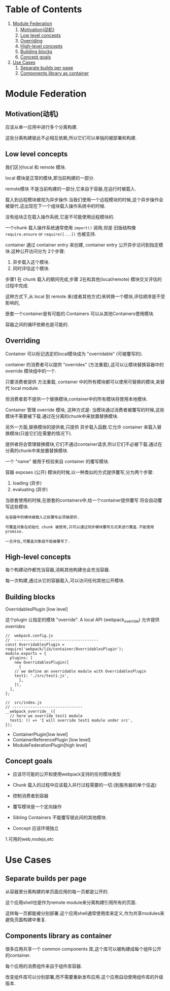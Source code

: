 
# Table of Contents

1.  [Module Federation](#orgb60be07)
    1.  [Motivation(动机)](#org456747b)
    2.  [Low level concepts](#org2e7c886)
    3.  [Overriding](#org839e00c)
    4.  [High-level concepts](#org601d22f)
    5.  [Building blocks](#org2728bb5)
    6.  [Concept goals](#org83ad873)
2.  [Use Cases](#org80b1386)
    1.  [Separate builds per page](#orga5c3c11)
    2.  [Components library as container](#org814e1e9)


<a id="orgb60be07"></a>

# Module Federation


<a id="org456747b"></a>

## Motivation(动机)

应该从单一应用中进行多个分离构建.

这些分离构建彼此不必相互依赖,所以它们可以单独的被部署和构建.


<a id="org2e7c886"></a>

## Low level concepts

我们区分local 和 remote 模块.

local 模块是正常的模块,即当前构建的一部分.

remote模块 不是当前构建的一部分,它来自于容器,在运行时被载入.

载入到远程模块被视为异步操作.当我们使用一个远程模块的时候,这个异步操作会被替代.这出现在下一个组块载入操作系统中的时候.

没有组块正在载入操作系统,它是不可能使用远程模块的.

一个chunk 载入操作系统通常使用 `import()` 调用,但是 旧版结构像 `require.ensure` or `require([...])` 也被支持.

container 通过 container entry 来创建, container entry 公开异步访问到指定模块.这种公开访问分为 2个步骤:

1.  异步载入这个模块.
2.  同时评估这个模块.

步骤1 在 chunk 载入的期间完成,步骤 2在和其他(local/remote) 模块交叉评估的过程中完成.

这种方式下,从 local 到 remote 来(或者其他方式)来转换一个模块,评估顺序是不受影响的,

嵌套一个container是有可能的.Containers 可以从其他Containers使用模块.

容器之间的循环依赖也是可能的.


<a id="org839e00c"></a>

## Overriding

Container 可以标记选定的local模块成为 "overridable" (可被覆写的).

container 的消费者可以提供 "overrides" (方法重载),这可以让模块替换容器中的 override 模块组中的一个.

只要消费者提供 方法重载, container 中的所有模块都可以使用可替换的模块,来替代 local module.

但消费者若不提供一个替换模块,container中的所有模块将使用本地模块.

Container 管理 override 模块, 这种方式是: 当模块通过消费者被覆写的时候,这些模块不需要被下载.通过在分离的chunk中来放置替换模块.

另外一方面,替换模块的提供者,只提供 异步载入函数.它允许  container 来载入替换模块(只是它们在需要的情况下).

提供者将会管理替换模块,它们不通过container请求,所以它们不必被下载.通过在分离的chunk中来放置替换模块.

一个 "name" 被用于校验来自 container 的覆写模块.

容器 exposes (公开) 模块的时候,以一种类似的方式提供覆写,分为两个步骤:

1.  loading (异步)
2.  evaluating (异步)

当嵌套使用的时候,在嵌套的containers中,给一个container提供覆写 将会自动覆写这些模块.

    在容器中的模块被载入之前覆写必须被提供.
    
    可覆盖对象在初始化 chunk 被使用,只可以通过同步模块覆写方式来进行覆盖.不能使用promise.
    
    一旦评估,可覆盖对象就不能被覆写了.


<a id="org601d22f"></a>

## High-level concepts

每个构建动作都充当容器,消耗其他构建也会充当容器.

每一次构建,通过从它的容器载入,可以访问任何其他公开模块.


<a id="org2728bb5"></a>

## Building blocks

OverridablesPlugin [low level]

这个plugin 让指定的模块 "override". A local API (<span class="underline"><span class="underline">webpack<sub>override</sub></span></span>) 允许提供 *overrides*

    //  webpack.config.js
    //  -------------------------------------
    const OverridablesPlugin = require('webpack/lib/container/OverridablesPlugin');
    module.exports = {
      plugins: [
        new OverridablesPlugin([
          {
    	// we define an overridable module with OverridablesPlugin
    	test1: './src/test1.js',
          },
        ]),
      ],
    };

    //  src/index.js
    // -------------------------------
    __webpack_override__({
      // here we override test1 module
      test1: () => 'I will override test1 module under src',
    });

-   ContainerPlugin[low level]
-   ContainerReferencePlugin [low level]
-   ModuleFederationPlugin[high level]


<a id="org83ad873"></a>

## Concept goals

-   应该尽可能的公开和使用webpack支持的任何模块类型
-   Chunk 载入的过程中应该载入并行过程需要的一切.(到服务器的单个往返)

-   控制消费者到容器
-   覆写模块是一个定向操作
-   Sibling Containers 不能覆写彼此间的其他模块.

-   Concept 应该环境独立

1.可用的web,nodejs,etc


<a id="org80b1386"></a>

# Use Cases


<a id="orga5c3c11"></a>

## Separate builds per page

从容器里分离构建的单页面应用的每一页都是公开的.

这个应用shell也是作为remote module来分离构建引用所有的页面.

这样每一页都能被分别部署.这个应用shell通常使用库来定义,作为共享modules来避免页面构建中重复.


<a id="org814e1e9"></a>

## Components library as container

很多应用共享一个 common components 库,这个库可以被构建成每个组件公开的container.

每个应用的消费组件来自于组件库容器.

改变组件库可以分别部署,而不需要重新发布应用.这个应用自动使用组件库的升级版本.

